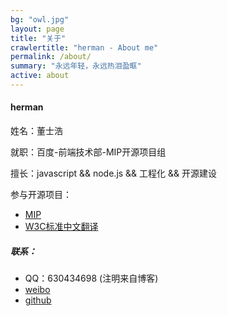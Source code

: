 ```yaml
---
bg: "owl.jpg"
layout: page
title: "关于"
crawlertitle: "herman - About me"
permalink: /about/
summary: "永远年轻，永远热泪盈眶"
active: about
---
```


#### herman

姓名：董士浩

就职：百度-前端技术部-MIP开源项目组

擅长：javascript && node.js && 工程化 && 开源建设

参与开源项目：
- [MIP](https://www.mipengine.org/) 
- [W3C标准中文翻译](https://github.com/whatwg-cn/html)

##### 联系：
- QQ：630434698 (注明来自博客)
- [weibo](https://weibo.com/shdongwb) 
- [github](https://github.com/dongshihao) 

